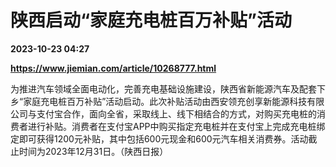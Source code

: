 # 陕西启动“家庭充电桩百万补贴”活动

**2023-10-23 04:27**

**https://www.jiemian.com/article/10268777.html**

为推进汽车领域全面电动化，完善充电基础设施建设，陕西省新能源汽车及配套下乡“家庭充电桩百万补贴”活动启动。此次补贴活动由西安领充创享新能源科技有限公司与支付宝合作，面向全省，采取线上、线下相结合的方式，对购买充电桩的消费者进行补贴。消费者在支付宝APP中购买指定充电桩并在支付宝上完成充电桩绑定即可获得1200元补贴，其中包括600元现金和600元汽车相关消费券。活动截止时间为2023年12月31日。（陕西日报）